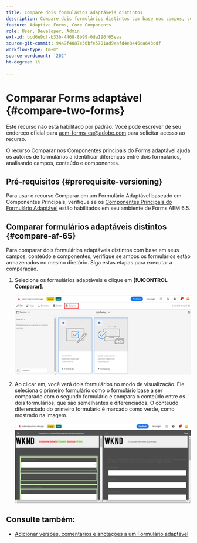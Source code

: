 ```yaml
---
title: Compare dois formulários adaptáveis distintos.
description: Compare dois formulários distintos com base nos campos, conteúdo e componentes de formulário.
feature: Adaptive Forms, Core Components
role: User, Developer, Admin
exl-id: bcd6e9cf-b33b-4468-8b99-0da196f65eaa
source-git-commit: 94a9f4087e36bfe5701ad9aafd4e8446ca643ddf
workflow-type: tm+mt
source-wordcount: '202'
ht-degree: 1%

---
```


# Comparar Forms adaptável {#compare-two-forms}

<!--
<span class="preview"> This feature is under the early adopter program. If you’re interested in joining our early access program for this feature, send an email from your official address to aem-forms-ea@adobe.com to request access </span>
-->

<span class="preview">Este recurso não está habilitado por padrão. Você pode escrever de seu endereço oficial para aem-forms-ea@adobe.com para solicitar acesso ao recurso.</span>

O recurso Comparar nos Componentes principais do Forms adaptável ajuda os autores de formulários a identificar diferenças entre dois formulários, analisando campos, conteúdo e componentes.

## Pré-requisitos {#prerequisite-versioning}

Para usar o recurso Comparar em um Formulário Adaptável baseado em Componentes Principais, verifique se os [Componentes Principais do Formulário Adaptável](https://experienceleague.adobe.com/en/docs/experience-manager-65/content/forms/adaptive-forms-core-components/enable-adaptive-forms-core-components) estão habilitados em seu ambiente de Forms AEM 6.5.

## Comparar formulários adaptáveis distintos {#compare-af-65}

Para comparar dois formulários adaptáveis distintos com base em seus campos, conteúdo e componentes, verifique se ambos os formulários estão armazenados no mesmo diretório. Siga estas etapas para executar a comparação.

1. Selecione os formulários adaptáveis e clique em **[!UICONTROL Comparar]**.

   ![Comparar formulários adaptáveis](/help/forms/using/assets/compare-two-forms.png)

1. Ao clicar em, você verá dois formulários no modo de visualização. Ele seleciona o primeiro formulário como o formulário base a ser comparado com o segundo formulário e compara o conteúdo entre os dois formulários, que são semelhantes e diferenciados. O conteúdo diferenciado do primeiro formulário é marcado como verde, como mostrado na imagem.

   ![Formulários comparados](/help/forms/using/assets/compared-forms.png)

## Consulte também:

* [Adicionar versões, comentários e anotações a um Formulário adaptável](/help/forms/using/add-versioning-reviews-comments.md)
